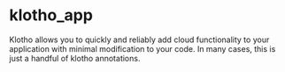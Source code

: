 # klotho_app
Klotho allows you to quickly and reliably add cloud functionality to your application with minimal modification to your code. In many cases, this is just a handful of klotho annotations.

